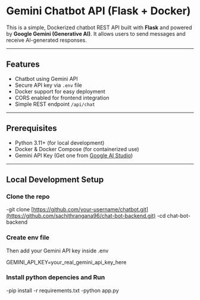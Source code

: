 #  Gemini Chatbot API (Flask + Docker)

This is a simple, Dockerized chatbot REST API built with **Flask** and powered by **Google Gemini (Generative AI)**. It allows users to send messages and receive AI-generated responses.

---

##  Features

-  Chatbot using Gemini API
-  Secure API key via `.env` file
-  Docker support for easy deployment
-  CORS enabled for frontend integration
-  Simple REST endpoint `/api/chat`

---

##  Prerequisites

- Python 3.11+ (for local development)
- Docker & Docker Compose (for containerized use)
- Gemini API Key (Get one from [Google AI Studio](https://makersuite.google.com/))

---

##  Local Development Setup

###  Clone the repo

-git clone [https://github.com/your-username/chatbot.git](https://github.com/sachithrangana96/chat-bot-backend.git)
-cd chat-bot-backend

###  Create env file
Then add your Gemini API key inside .env

GEMINI_API_KEY=your_real_gemini_api_key_here

###  Install python depencies and Run

-pip install -r requirements.txt
-python app.py



